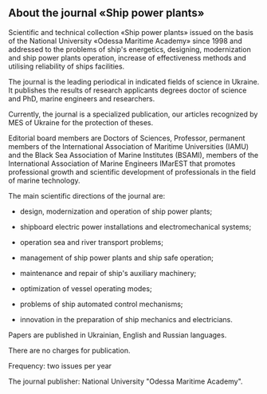 

## About the journal «Ship power plants»
Scientific and technical collection «Ship power plants» issued on the basis of the National University «Odessa Maritime Academy» since 1998 and addressed to the problems of ship's energetics, designing, modernization and ship power plants operation, increase of effectiveness methods and utilising reliability of ships facilities.

The journal is the leading periodical in indicated fields of science in Ukraine. It publishes the results of research applicants degrees doctor of science and PhD, marine engineers and researchers.  

Currently, the journal is a specialized publication, our articles recognized by MES of Ukraine for the protection of theses.  

Editorial board members are Doctors of Sciences, Professor, permanent members of the International Association of Maritime Universities (IAMU) and the Black Sea Association of Marine Institutes (BSAMI), members of the International Association of Marine Engineers IMarEST that promotes professional growth and scientific development of professionals in the field of marine technology.  

The main scientific directions of the journal are:

 - design, modernization and operation of ship power plants;

 - shipboard electric power installations and electromechanical systems;

 - operation sea and river transport problems;

 - management of ship power plants and ship safe operation;

 - maintenance and repair of ship's auxiliary machinery;

 - optimization of vessel operating modes;

 - problems of ship automated control mechanisms;

 - innovation in the preparation of ship mechanics and electricians.

Papers are published in Ukrainian, English and Russian languages.  

There are no charges for publication.  
 
Frequency: two issues per year  

The journal publisher: National University "Odessa Maritime Academy".  